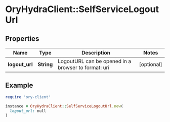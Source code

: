 # OryHydraClient::SelfServiceLogoutUrl

## Properties

| Name | Type | Description | Notes |
| ---- | ---- | ----------- | ----- |
| **logout_url** | **String** | LogoutURL can be opened in a browser to  format: uri | [optional] |

## Example

```ruby
require 'ory-client'

instance = OryHydraClient::SelfServiceLogoutUrl.new(
  logout_url: null
)
```

